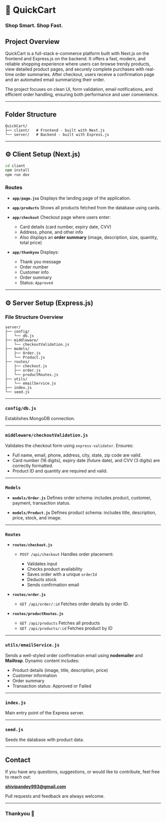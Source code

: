 

# 🛒 QuickCart

### Shop Smart. Shop Fast.

## Project Overview
QuickCart is a full-stack e-commerce platform built with Next.js on the frontend and Express.js on the backend. It offers a fast, modern, and reliable shopping experience where users can browse trendy products, view detailed product pages, and securely complete purchases with real-time order summaries. After checkout, users receive a confirmation page and an automated email summarizing their order.

The project focuses on clean UI, form validation, email notifications, and efficient order handling, ensuring both performance and user convenience.

---

##  Folder Structure

```
QuickCart/
├── client/   # Frontend - built with Next.js
└── server/   # Backend - built with Express.js
```

---

## ⚙ Client Setup (Next.js)

```bash
cd client
npm install
npm run dev
```

### Routes

* **`app/page.jsx`**
  Displays the landing page of the application.

* **`app/products`**
  Shows all products fetched from the database using cards.

* **`app/checkout`**
  Checkout page where users enter:

  * Card details (card number, expiry date, CVV)
  * Address, phone, and other info
  * Also displays an **order summary** (image, description, size, quantity, total price)

* **`app/thankyou`**
  Displays:

  * Thank you message
  * Order number
  * Customer info
  * Order summary
  * Status: `Approved`

---

## ⚙️ Server Setup (Express.js)

### File Structure Overview

```
server/
├── config/
│   └── db.js
├── middleware/
│   └── checkoutValidation.js
├── models/
│   ├── Order.js
│   └── Product.js
├── routes/
│   ├── checkout.js
│   ├── order.js
│   └── productRoutes.js
├── utils/
│   └── emailService.js
├── index.js
└── seed.js
```

---

###  `config/db.js`

Establishes MongoDB connection.

---

### `middleware/checkoutValidation.js`

Validates the checkout form using `express-validator`. Ensures:

* Full name, email, phone, address, city, state, zip code are valid.
* Card number (16 digits), expiry date (future date), and CVV (3 digits) are correctly formatted.
* Product ID and quantity are required and valid.

---

###  `Models`

* **`models/Order.js`**
  Defines order schema: includes product, customer, payment, transaction status.

* **`models/Product.js`**
  Defines product schema: includes title, description, price, stock, and image.

---

###  `Routes`

* **`routes/checkout.js`**

  * `POST /api/checkout`
    Handles order placement:

    * Validates input
    * Checks product availability
    * Saves order with a unique `orderId`
    * Deducts stock
    * Sends confirmation email

* **`routes/order.js`**

  * `GET /api/order/:id`
    Fetches order details by order ID.

* **`routes/productRoutes.js`**

  * `GET /api/products`
    Fetches all products
  * `GET /api/products/:id`
    Fetches product by ID

---

###  `utils/emailService.js`

Sends a well-styled order confirmation email using **nodemailer** and **Mailtrap**.
Dynamic content includes:

* Product details (image, title, description, price)
* Customer information
* Order summary
* Transaction status:  Approved or  Failed

---

###  `index.js`

Main entry point of the Express server.

---

###  `seed.js`

Seeds the database with product data.

---



##  Contact

If you have any questions, suggestions, or would like to contribute, feel free to reach out:

**[shivipandey993@gmail.com](mailto:shivipandey993@gmail.com)**

Pull requests and feedback are always welcome.

---

### Thankyou 💫

